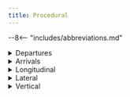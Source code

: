 ```yaml
---
title: Procedural
---
```


--8<-- "includes/abbreviations.md"

<details markdown="1">
<summary>Departures</summary>

## Departures
### 2 min
| Conditions | |
| ------------- | ------------------ |
| a) The aircraft are climbing to vertically separated levels;<br>b) Both aircraft report reaching the cruising level;<br>c) If the following aircraft is climbing to a lower level than the preceding aircraft, and reaches that level first, apply another form of separation immediately; and<br>d) climb and cruising IAS of the following aircraft is at least **10 kt slower** and not more than **90%** of the climb and cruising IAS or Mach number of the leading aircraft. | <figure markdown>
![2 min Departure Standard Diagram](img/dep2min.png){ width="600" }
</figure> |

### 5 min
| Conditions | |
| ------------- | ------------------ |
| a) Both aircraft report reaching the cruising level;<br>b) If the following aircraft reaches that level first, apply another form of separation immediately; and<br>c) climb and cruising IAS of the following aircraft is at least **10 kt slower** and not more than **90%** of the climb and cruising IAS or Mach number of the leading aircraft. | <figure markdown>
![5 min Departure Standard Diagram](img/dep5min.png){ width="600" }
</figure> |

### 10 min
| Conditions | |
| ------------- | ------------------ |
| a) Both aircraft report reaching the cruising level;<br>b) If the following aircraft reaches cruising level first, apply another form of separation immediately; and<br>c) climb IAS of the following aircraft is less than or equal to the climb IAS of the leading aircraft. | <figure markdown>
![10 min Departure Standard Diagram](img/dep10min.png){ width="600" }
</figure> |

</details>

<details markdown="1">
<summary>Arrivals</summary>

## Arrivals
### 10nm
| Conditions | |
| ------------- | ------------------ |
| a) Both aircraft are **inbound**, and the leading aircraft is within **20nm** of a controlled aerodrome; and<br>b) The aircraft are assigned vertically separated levels. | <figure markdown>
![10nm Arrival Standard Diagram](img/arr10nm.png){ width="600" }
</figure> |

</details>

<details markdown="1">
<summary>Longitudinal</summary>

## Longitudinal

<figure markdown>
![Oceanic](../oceanic/assets/Oceanic.png)
</figure>

Longitudinal separation shall only be applied between aircraft on same or reciprocal tracks.

Longitudinal time separation must be established by using pilot estimates and ensuring that the time between two aircraft is equal or greater than the longitudinal time separation minimum.  

!!! phraseology
    "ABC, Cross ALPHA at time 1051 or later"  
    "DEF, Hold at BRAVO to leave BRAVO at time 2215 or later"

### Time
#### Same Track
Aircraft that are on the same track, including situations where one aircraft is climbing or descending through the level of another, are to be separated by **10 minutes**
<figure markdown>
![10min](../oceanic/assets/10min.png)
</figure>

#### Reciprocal Track
Aircraft flying on reciprocal tracks may only be separated vertically. Such separation must exist **at least 10 minutes** prior to the estimated time of passing
<figure markdown>
![ETP](../oceanic/assets/ETP.png)
</figure>

After the estimated time of passing, aircraft may not climb or descend through the level of the opposite direction aircraft until **10 minutes** after the estimated time of passing. It is possible to reduce this requirement if definite passing has been achieved, and this will be explained later in this section.

### Distance
#### Distance Reports
Distance standards **cannot** be applied using the Bearing-Range Line Tool, since the position displayed on the scope is just an estimation of where the aircraft is.  
Instead, it must be done using actual reports from the aircraft, using **GNSS** or **DME**.  

The lead aircraft must be tracking directly to/from the aid. **Always** ask the *lead* aircraft for their distance report **prior** to the *following* aircraft.  

Distance checks must be conducted as per the following table:

| If | Conduct Distance checks at intervals of not less than |
| ------------- | ------------------ |
| No speed control has been applied | 15 mins |
| Speed control has been applied to limit closing to less than or equal to 35kts or Mach 0.06 | 15 mins |
| There is closing of more than 35kts or Mach 0.06 | The standard is not valid |
| Speed control has been applied to have opening or stable distance | 30 mins |

#### Same track
##### 20nm
| Conditions | |
| ------------- | ------------------ |
| | <figure markdown>
![20nm Distance Standard Diagram](img/20nmlong.png){ width="600" }
</figure> |

#### Reciprocal track
##### 5nm Definite Passing
| Conditions | |
| ------------- | ------------------ |
| Distance Reports (using GNSS or DME) indicate that the aircraft have passed and the distance is opening | <figure markdown>
![10nm Definite Passing Standard Diagram](img/5nmlong.png){ width="600" }
</figure> |

##### Sight and Pass
| Conditions | |
| ------------- | ------------------ |
| a) Both aircraft report sighting and passing the other by day (and in Oceanic airspace by night);<br>b) Both aircraft are above A100; and<br>c) You ensure there is no possibility of incorrect identification by either aircraft. | <figure markdown>
![Sight and Pass Standard Diagram](img/sandp.png){ width="600" }
</figure> |

##### Opposite sides of visual fix
| Conditions | |
| ------------- | ------------------ |
| a) Both aircraft report passing the same visual fix; and<br>b) The visual fix must be a prominent topographical feature within 10,000 FT of the levels of each aircraft | <figure markdown>
![Opposite sides of visual fix Standard Diagram](img/visualfix.png){ width="600" }
</figure> |

</details>

<details markdown="1">
<summary>Lateral</summary>

## Lateral

### Time-based crossing track
Aircraft that are on crossing tracks, including situations where one aircraft is climbing or descending through the level of another, are to be separated by **15 minutes** at the point of intersection
<figure markdown>
![15min](../oceanic/assets/15min.png)
</figure>

Where a difference 15 minutes does not exist at the crossing point, vertical separation shall be applied from the time at which the second aircraft is 15 minutes from the crossing point until the first aircraft is 15 minutes past the crossing point.
<figure markdown>
![Both](../oceanic/assets/Both.png)
</figure>

<details markdown="1">
<summary>Conflict Area</summary>

### Conflict Area
The Quickest and easiest way to assess lateral conflict scenarios is with the *Conflict Area tool*. Unfortunately, whilst its quick and easy to *use*, it's fairly complex and long to understand the rules and concepts.  
The first thing to note, is that there are many different unusual remarks and equipment codes that pilots file on VATSIM, primarily because not everyone knows what they mean. A little bit of background knowledge is required to understand these concepts.

#### NAVCAPs
All aircraft have a NAVCAP, associated with a ***Circular Error of Position***. This determines which number to select when using the Conflict Area Tool:

| NAVCAP Code | Meaning | Circular Error of Position (CEP) |
| ---- | ----------- | -------- |
| A | All | 7nm |
| 2 | RNP2 | 7nm |
| 4 | RNP4 | 14nm |
| 5 | RNAV5 | 14nm |
| T | RNAV10 | 14nm |
| Z | None | 30nm |

<figure markdown>
![NAVCAP Z Example](../oceanic/assets/navcapZ.png){ width="300" }
  <figcaption>NAVCAP Z Example</figcaption>
</figure>

<figure markdown>
![NAVCAP 2 Example](../oceanic/assets/navcap2.png){ width="300" }
  <figcaption>NAVCAP 2 Example</figcaption>
</figure>

The minimum number you must select when using the tool, is equal to: **Aircraft 1 CEP + Aircraft 2 CEP + 1nm**

!!! example
    Aircraft 1 NAVCAP: 4  
    Aircraft 2 NAVCAP: Z  
    14+30+1=**45**  

!!! example
    Aircraft 1 NAVCAP: 2  
    Aircraft 2 NAVCAP: A  
    7+7+1=**15**  

!!! tip
    The best scenario is to have 2 aircraft that are RNP2 approved. "Feed the beast" in order to get what you want, that is to say "QFA12, confirm you are RNP2 approved?", and they'll probably say yes. Enter `NAV/RNP2` in the flight plan remarks, and you can use a 7nm CEP.

#### Working with Conflict Area

<figure markdown>
![Conflict Area Example 1](../oceanic/assets/conflictarea.png){ width="300" }
  <figcaption>Conflict Area Example 1</figcaption>
</figure>

Once you've established the Conflict area, you now know the area in which the aircraft are in **lateral conflict**. You can now either separate from the conflict area using a Time Standard, or a Distance Standard:  
**Time standard** (**5 minutes** prior to time shown at entry, or **5 minutes** after time shown at exit); or  
**Distance standard** (Use BRL to measure a distance to/from a waypoint that is outside of the conflict area, and use it to implement a vertical standard after exiting, or prior to entering the lateral conflict area)

#### Time Standard (5 in, 5 out)

Using the time standard, aircraft are considered to have entered the conflict area **5 minutes prior** to the estimate shown, and to have left the conflict area **5 minutes after** the estimate shown.

<figure markdown>
![Conflict Area Example 2](../oceanic/assets/conflictarea2.png){ width="600" }
<figcaption>Conflict Area Example 2</figcaption>
</figure>

!!! example
    JST801 estimate for entering conflict area: **0250**  
    JST801 **enters lateral conflict** 0250-5: **0245**  
    JST801 estimate for leaving conflict area: **0257**  
    JST801 **leaves lateral conflict** 0257+5: **0302**  
    JST801 is considered to be **in the conflict area** from time **0245** until time **0302**  
    SIA7286 estimate for entering conflict area: **0230**  
    SIA7286 **enters lateral conflict** 0230-5: **0225**  
    SIA7286 estimate for leaving conflict area: **0238**  
    SIA7286 **leaves lateral conflict** 0238+5: **0243**  
    SIA7286 is considered to be **in the conflict area** from time **0225** until time **0243**  
    SIA7286 **leaves lateral conflict** prior to the time that JST801 **enters lateral conflict**. Therefore, the 2 aircraft are **not** in lateral conflict

When aircraft **are** in lateral conflict, a vertical standard must be applied for that period.

!!! phraseology
    "Climb to reach (vertically separated level) by (prior to entering lateral conflict)"  
    "Expect requested level at (time aircraft leaves lateral conflict)"  

#### Distance Standard
Use BRL to measure a distance to/from a waypoint that is outside of the conflict area, and use it to implement a vertical standard after exiting, or prior to entering the lateral conflict area

!!! phraseology
    "Climb to reach (vertically separated level) by (GNSS distance outside entry of conflict area)"  
    "Report (GNSS distance outside exit of conflict area) for requested level"  

</details>

<details markdown="1">
<summary>Lat Sep Table</summary>

### Lat Sep Table
Lateral Separation works off the basis off establishing a *Lateral Separation Point* (Lat Sep point). That is, when given an angle that 2 tracks intersect at, a distance at which lateral separation is considered to exist procedurally. These figures are detailed in the table below:

| Tracks intersecting at | Lat Sep point |
| ------------- | ------------------ |
| 0°-15° | No lateral separation |
| 16°-44° | 11nm |
| 44°-135° | 8nm |
| 136°-180° | No lateral separation |

In a more visual form, ABC can be considered to be laterally separated from aircraft in the green areas, and not laterally separated from aircraft in the red areas. This only applies to intersecting angles **at the crossing point**, and both aircraft tracking directly to/from the crossing point.

<figure markdown>
![Lat Sep Diagram](img/latsepdiagram.png){ width="700" }
  <figcaption>Lateral Separation Diagram</figcaption>
</figure>

This can be used to plan restrictions as required when surveillance coverage cannot be assured.

</details>
</details>

<details markdown="1">
<summary>Vertical</summary>

## Vertical

### 1000ft
- Between any aircraft at or below `F290`  
- Between 2 RVSM-approved aircraft at or below `F410`

### 2000ft
- Between any aircraft that is experiencing Severe Turbulence at any level  
- Between all aircraft above `F410`  
- Between `F290` and `F410` inclusive;  
    - When at least 1 aircraft is not RVSM-approved  
    - Between military formation aircraft, regardless of RVSM status

### 3000ft
- When at least one aircraft is supersonic

</details>